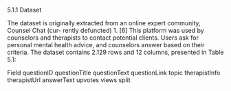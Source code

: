 5.1.1 Dataset

The dataset is originally extracted from an online expert community, Counsel Chat (cur-
rently defuncted) 1.
[6] This platform was used by counselors and therapists to contact
potential clients. Users ask for personal mental health advice, and counselors answer
based on their criteria. The dataset contains 2.129 rows and 12 columns, presented in
Table 5.1:

Field
questionID
questionTitle
questionText
questionLink
topic
therapistInfo
therapistUrl
answerText
upvotes
views
split